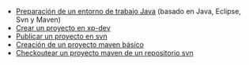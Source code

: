 -   [Preparación de un entorno de trabajo Java](preparacion-de-un-entorno-de-trabajo-java.md) (basado en Java, Eclipse, Svn y Maven)
-   [Crear un proyecto en xp-dev](crear-un-proyecto-en-xp-dev.md)
-   [Publicar un proyecto en svn](publicar-un-proyecto-en-svn.md)
-   [Creación de un proyecto maven básico](creacion-de-un-proyecto-maven-basico.md)
-   [Checkoutear un proyecto maven de un repositorio svn](checkoutear-un-proyecto-maven-de-un-repositorio-svn.md)

